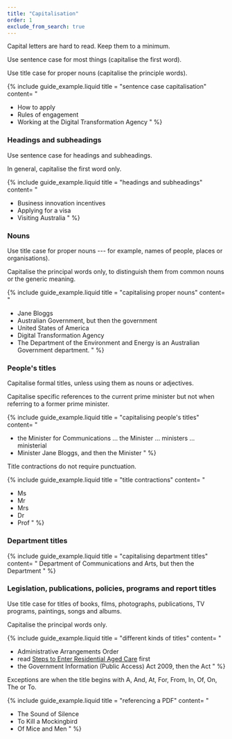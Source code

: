 ```yaml
---
title: "Capitalisation"
order: 1
exclude_from_search: true
---
```


Capital letters are hard to read. Keep them to a minimum.

Use sentence case for most things (capitalise the first word).

Use title case for proper nouns (capitalise the principle words).

{% include guide_example.liquid
  title = "sentence case capitalisation"
  content= "
- How to apply
- Rules of engagement
- Working at the Digital Transformation Agency
"
%}

### Headings and subheadings

Use sentence case for headings and subheadings.

In general, capitalise the first word only.

{% include guide_example.liquid
  title = "headings and subheadings"
  content= "
- Business innovation incentives
- Applying for a visa
- Visiting Australia
"
%}

### Nouns

Use title case for proper nouns --- for example, names of people, places or organisations).

Capitalise the principal words only, to distinguish them from common nouns or the generic meaning.

{% include guide_example.liquid
  title = "capitalising proper nouns"
  content= "
- Jane Bloggs
- Australian Government, but then the government
- United States of America
- Digital Transformation Agency
- The Department of the Environment and Energy is an Australian Government department.
"
%}

### People's titles

Capitalise formal titles, unless using them as nouns or adjectives.

Capitalise specific references to the current prime minister but not when referring to a former prime minister.

{% include guide_example.liquid
  title = "capitalising people's titles"
  content= "
- the Minister for Communications ... the Minister ... ministers ... ministerial
- Minister Jane Bloggs, and then the Minister
"
%}

Title contractions do not require punctuation.

{% include guide_example.liquid
  title = "title contractions"
  content= "
- Ms
- Mr
- Mrs
- Dr
- Prof
"
%}

### Department titles

{% include guide_example.liquid
  title = "capitalising department titles"
  content= "
Department of Communications and Arts, but then the Department
"
%}

### Legislation, publications, policies, programs and report titles

Use title case for titles of books, films, photographs, publications, TV programs, paintings, songs and albums.

Capitalise the principal words only.

{% include guide_example.liquid
  title = "different kinds of titles"
  content= "
- Administrative Arrangements Order
- read [Steps to Enter Residential Aged Care]() first
- the Government Information (Public Access) Act 2009, then the Act
"
%}

Exceptions are when the title begins with
A, And, At, For, From, In, Of, On, The or To.

{% include guide_example.liquid
  title = "referencing a PDF"
  content= "
- The Sound of Silence
- To Kill a Mockingbird
- Of Mice and Men
"
%}
